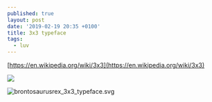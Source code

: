 ```yaml
---
published: true
layout: post
date: '2019-02-19 20:35 +0100'
title: 3x3 typeface
tags:
  - luv
---
```

[https://en.wikipedia.org/wiki/3x3](https://en.wikipedia.org/wiki/3x3)

![](https://upload.wikimedia.org/wikipedia/commons/6/67/3x3_typeface.svg)

![brontosaurusrex_3x3_typeface.svg]({{site.baseurl}}/media/brontosaurusrex_3x3_typeface.svg)
